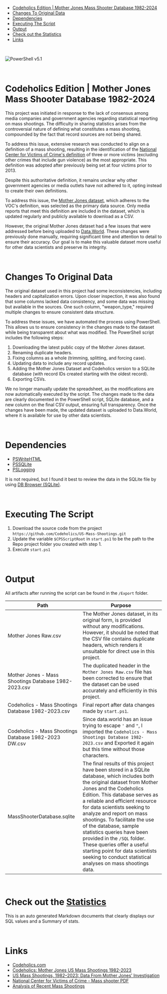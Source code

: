 - [Codeholics Edition | Mother Jones Mass Shooter Database 1982-2024](#codeholics-edition--mother-jones-mass-shooter-database-1982-2024)
- [Changes To Original Data](#changes-to-original-data)
- [Dependencies](#dependencies)
- [Executing The Script](#executing-the-script)
- [Output](#output)
- [Check out the Statistics](#check-out-the-statistics)
- [Links](#links)

<br>

![PowerShell v5.1](https://img.shields.io/badge/PowerShell-v5.1-blue)

<br>

# Codeholics Edition | Mother Jones Mass Shooter Database 1982-2024

This project was initiated in response to the lack of consensus among media companies and government agencies regarding statistical reporting on mass shootings. The difficulty in sharing statistics arises from the controversial nature of defining what constitutes a mass shooting, compounded by the fact that record sources are not being shared.

To address this issue, extensive research was conducted to align on a definition of a mass shooting, resulting in the identification of the [National Center for Victims of Crime's definition](https://ovc.ojp.gov/sites/g/files/xyckuh226/files/ncvrw2018/info_flyers/fact_sheets/2018NCVRW_MassCasualty_508_QC.pdf) of three or more victims (excluding other crimes that include gun violence) as the most appropriate. This definition was adopted after previously being set at four victims prior to 2013.

Despite this authoritative definition, it remains unclear why other government agencies or media outlets have not adhered to it, opting instead to create their own definitions.

To address this issue, the [Mother Jones dataset](https://www.motherjones.com/politics/2012/12/mass-shootings-mother-jones-full-data/), which adheres to the VOC's definition, was selected as the primary data source. Only media reports that meet this definition are included in the dataset, which is updated regularly and publicly available to download as a CSV.

However, the original Mother Jones dataset had a few issues that were addressed before being uploaded to [Data.World](https://data.world/thebleak/thebleak13s1). These changes were previously done manually, requiring significant time and attention to detail to ensure their accuracy. Our goal is to make this valuable dataset more useful for other data scientists and preserve its integrity.

<br>

# Changes To Original Data

The original dataset used in this project had some inconsistencies, including headers and capitalization errors. Upon closer inspection, it was also found that some columns lacked data consistency, and some data was missing but available in the sources. One such column, "weapon_type," required multiple changes to ensure consistent data structure.

To address these issues, we have automated the process using PowerShell. This allows us to ensure consistency in the changes made to the dataset while being transparent about what was modified. The PowerShell script includes the following steps:

1. Downloading the latest public copy of the Mother Jones dataset.
2. Renaming duplicate headers.
3. Fixing columns as a whole (trimming, splitting, and forcing case).
4. Updating data to include any record updates.
5. Adding the Mother Jones Dataset and Codeholics version to a SQLite database (with record IDs created starting with the oldest record).
6. Exporting CSVs.

We no longer manually update the spreadsheet, as the modifications are now automatically executed by the script. The changes made to the data are clearly documented in the PowerShell script, SQLite database, and a new column on the final CSV output, ensuring full transparency. Once the changes have been made, the updated dataset is uploaded to Data.World, where it is available for use by other data scientists.

<br>

# Dependencies

- [PSWriteHTML](https://www.powershellgallery.com/packages/PSWriteHTML/0.0.189)
- [PSSQLite](https://www.powershellgallery.com/packages/PSSQLite/1.1.0)
- [PSLogging](https://www.powershellgallery.com/packages/PSLogging/2.5.2)

It is not required, but I found it best to review the data in the SQLite file by using [DB Browser (SQLite)](https://sqlitebrowser.org/).


<br>

# Executing The Script

1. Download the source code from the project `https://github.com/Codeholics/US-Mass-Shootings.git`
2. Update the variable `$CPSScriptRoot` in `start.ps1` to be the path to the Repo project folder you created with step 1.
3. Execute `start.ps1`

<br>

# Output

All artifacts after running the script can be found in the `/Export` folder.

Path|Purpose
---|---
|   Mother Jones Raw.csv   |   The Mother Jones dataset, in its original form, is provided without any modifications. However, it should be noted that the CSV file contains duplicate headers, which renders it unsuitable for direct use in this project.
|   Mother Jones - Mass Shootings Database 1982-2023.csv    |   The duplicated header in the `Mother Jones Raw.csv` file has been corrected to ensure that the dataset can be used accurately and efficiently in this project.
|   Codeholics - Mass Shootings Database 1982-2023.csv   |   Final report after data changes made by `start.ps1`.
|   Codeholics - Mass Shootings Database 1982-2023 DW.csv | Since data.world has an issue trying to escape `'` and `"`, I imported the `Codeholics - Mass Shootings Database 1982-2023.csv` and Exported it again but this time without those characters.
|   MassShooterDatabase.sqlite |   The final results of this project have been stored in a SQLite database, which includes both the original dataset from Mother Jones and the Codeholics Edition. This database serves as a reliable and efficient resource for data scientists seeking to analyze and report on mass shootings. To facilitate the use of the database, sample statistics queries have been provided in the `/SQL` folder. These queries offer a useful starting point for data scientists seeking to conduct statistical analyses on mass shootings data.

<br>

# Check out the [Statistics](./Statistics.md)

This is an auto generated Markdown documents that clearly displays our SQL values and a Summary of stats.

<br>

# Links

- [Codeholics.com](https://codeholics.com)
- [Codeholics: Mother Jones US Mass Shootings 1982-2023](https://data.world/thebleak/thebleak13s1)
- [US Mass Shootings, 1982–2023: Data From Mother Jones’ Investigation](https://www.motherjones.com/politics/2012/12/mass-shootings-mother-jones-full-data/)
- [National Center for Victims of Crime - Mass shooter PDF](https://ovc.ojp.gov/sites/g/files/xyckuh226/files/ncvrw2018/info_flyers/fact_sheets/2018NCVRW_MassCasualty_508_QC.pdf)
- [Analysis of Recent Mass Shootings](https://www.ojp.gov/ncjrs/virtual-library/abstracts/analysis-recent-mass-shootings)

